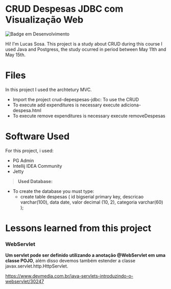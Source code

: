 # CRUD Despesas JDBC com Visualização Web
![Badge em Desenvolvimento](http://img.shields.io/static/v1?label=COURSE&message=CLOSE&color=RED&style=for-the-badge)

Hi! I'm Lucas Sosa. This project is a study about CRUD during this course I used Java and Postgress, the study ocurred in period between May 11th and May 15th.

# Files

In this project I used the archtetury MVC.
 - Import the project crud-depespesas-jdbc: To use the CRUD
 - To execute add expenditures is necessary execute adiciona-despesa.html
 - To execute remove expenditures is necessary execute removeDespesas

# Software Used

For this project, i used:

 - PG Admin
 - Intellij IDEA Community
 - Jetty

> **Used Database:** 

 - To create the database you must type:
	 - create table despesas (
		id bigserial primary key,
		descricao varchar(100),
		data date,
		valor decimal (10, 2),
		categoria varchar(60)
);

# Lessons learned from this project

### WebServlet

**Um servlet pode ser definido utilizando a anotação @WebServlet em uma classe POJO**, além disso devemos também estender a classe javax.servlet.http.HttpServlet.

https://www.devmedia.com.br/java-servlets-introduzindo-o-webservlet/30247
